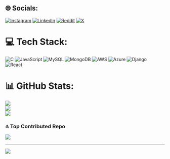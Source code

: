 
## 🌐 Socials:
[![Instagram](https://img.shields.io/badge/Instagram-%23E4405F.svg?logo=Instagram&logoColor=white)](https://instagram.com/yashw_3.1) [![LinkedIn](https://img.shields.io/badge/LinkedIn-%230077B5.svg?logo=linkedin&logoColor=white)](https://linkedin.com/in/yashw) [![Reddit](https://img.shields.io/badge/Reddit-%23FF4500.svg?logo=Reddit&logoColor=white)](https://reddit.com/user/yashwanth1325) [![X](https://img.shields.io/badge/X-black.svg?logo=X&logoColor=white)](https://x.com/Yashw25) 

# 💻 Tech Stack:
![C](https://img.shields.io/badge/c-%2300599C.svg?style=for-the-badge&logo=c&logoColor=white) ![JavaScript](https://img.shields.io/badge/javascript-%23323330.svg?style=for-the-badge&logo=javascript&logoColor=%23F7DF1E) ![MySQL](https://img.shields.io/badge/mysql-4479A1.svg?style=for-the-badge&logo=mysql&logoColor=white) ![MongoDB](https://img.shields.io/badge/MongoDB-%234ea94b.svg?style=for-the-badge&logo=mongodb&logoColor=white) ![AWS](https://img.shields.io/badge/AWS-%23FF9900.svg?style=for-the-badge&logo=amazon-aws&logoColor=white) ![Azure](https://img.shields.io/badge/azure-%230072C6.svg?style=for-the-badge&logo=microsoftazure&logoColor=white) ![Django](https://img.shields.io/badge/django-%23092E20.svg?style=for-the-badge&logo=django&logoColor=white) ![React](https://img.shields.io/badge/react-%2320232a.svg?style=for-the-badge&logo=react&logoColor=%2361DAFB)
# 📊 GitHub Stats:
![](https://github-readme-stats.vercel.app/api?username=yashwanth2223&theme=cobalt&hide_border=false&include_all_commits=true&count_private=true)<br/>
![](https://nirzak-streak-stats.vercel.app/?user=yashwanth2223&theme=cobalt&hide_border=false)<br/>
![](https://github-readme-stats.vercel.app/api/top-langs/?username=yashwanth2223&theme=cobalt&hide_border=false&include_all_commits=true&count_private=true&layout=compact)

### 🔝 Top Contributed Repo
![](https://github-contributor-stats.vercel.app/api?username=yashwanth2223&limit=5&theme=cobalt&combine_all_yearly_contributions=true)

---
[![](https://visitcount.itsvg.in/api?id=yashwanth2223&icon=0&color=0)](https://visitcount.itsvg.in)

<!-- Proudly created with GPRM ( https://gprm.itsvg.in ) -->
